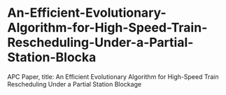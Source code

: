 # An-Efficient-Evolutionary-Algorithm-for-High-Speed-Train-Rescheduling-Under-a-Partial-Station-Blocka
APC Paper, title: An Efficient Evolutionary Algorithm for High-Speed Train Rescheduling Under a Partial Station Blockage
